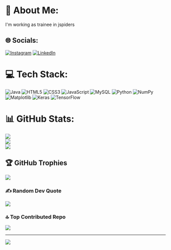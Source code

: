 # 💫 About Me:
I'm working as trainee in jspiders


## 🌐 Socials:
[![Instagram](https://img.shields.io/badge/Instagram-%23E4405F.svg?logo=Instagram&logoColor=white)](https://instagram.com/https://www.instagram.com/kumar_ksandeep/) [![LinkedIn](https://img.shields.io/badge/LinkedIn-%230077B5.svg?logo=linkedin&logoColor=white)](https://linkedin.com/in/www.linkedin.com/in/sandeepkumar-kotha-8ab2b1232) 

# 💻 Tech Stack:
![Java](https://img.shields.io/badge/java-%23ED8B00.svg?style=for-the-badge&logo=openjdk&logoColor=white) ![HTML5](https://img.shields.io/badge/html5-%23E34F26.svg?style=for-the-badge&logo=html5&logoColor=white) ![CSS3](https://img.shields.io/badge/css3-%231572B6.svg?style=for-the-badge&logo=css3&logoColor=white) ![JavaScript](https://img.shields.io/badge/javascript-%23323330.svg?style=for-the-badge&logo=javascript&logoColor=%23F7DF1E) ![MySQL](https://img.shields.io/badge/mysql-4479A1.svg?style=for-the-badge&logo=mysql&logoColor=white) ![Python](https://img.shields.io/badge/python-3670A0?style=for-the-badge&logo=python&logoColor=ffdd54) ![NumPy](https://img.shields.io/badge/numpy-%23013243.svg?style=for-the-badge&logo=numpy&logoColor=white) ![Matplotlib](https://img.shields.io/badge/Matplotlib-%23ffffff.svg?style=for-the-badge&logo=Matplotlib&logoColor=black) ![Keras](https://img.shields.io/badge/Keras-%23D00000.svg?style=for-the-badge&logo=Keras&logoColor=white) ![TensorFlow](https://img.shields.io/badge/TensorFlow-%23FF6F00.svg?style=for-the-badge&logo=TensorFlow&logoColor=white)
# 📊 GitHub Stats:
![](https://github-readme-stats.vercel.app/api?username=k-sandeepkumar&theme=dark&hide_border=true&include_all_commits=true&count_private=true)<br/>
![](https://github-readme-streak-stats.herokuapp.com/?user=k-sandeepkumar&theme=dark&hide_border=true)<br/>
![](https://github-readme-stats.vercel.app/api/top-langs/?username=k-sandeepkumar&theme=dark&hide_border=true&include_all_commits=true&count_private=true&layout=compact)

## 🏆 GitHub Trophies
![](https://github-profile-trophy.vercel.app/?username=k-sandeepkumar&theme=radical&no-frame=true&no-bg=false&margin-w=4)

### ✍️ Random Dev Quote
![](https://quotes-github-readme.vercel.app/api?type=horizontal&theme=radical)

### 🔝 Top Contributed Repo
![](https://github-contributor-stats.vercel.app/api?username=k-sandeepkumar&limit=5&theme=dark&combine_all_yearly_contributions=true)

---
[![](https://visitcount.itsvg.in/api?id=k-sandeepkumar&icon=2&color=0)](https://visitcount.itsvg.in)

<!-- Proudly created with GPRM ( https://gprm.itsvg.in ) -->
